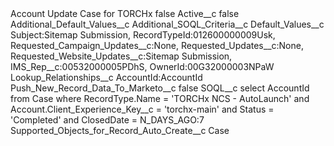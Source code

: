 <?xml version="1.0" encoding="UTF-8"?>
<CustomMetadata xmlns="http://soap.sforce.com/2006/04/metadata" xmlns:xsi="http://www.w3.org/2001/XMLSchema-instance" xmlns:xsd="http://www.w3.org/2001/XMLSchema">
    <label>Account Update Case for TORCHx</label>
    <protected>false</protected>
    <values>
        <field>Active__c</field>
        <value xsi:type="xsd:boolean">false</value>
    </values>
    <values>
        <field>Additional_Default_Values__c</field>
        <value xsi:nil="true"/>
    </values>
    <values>
        <field>Additional_SOQL_Criteria__c</field>
        <value xsi:nil="true"/>
    </values>
    <values>
        <field>Default_Values__c</field>
        <value xsi:type="xsd:string">Subject:Sitemap Submission, 
RecordTypeId:012600000009Usk,
Requested_Campaign_Updates__c:None, 
Requested_Updates__c:None,
Requested_Website_Updates__c:Sitemap Submission,
IMS_Rep__c:00532000005PDhS, 
OwnerId:00G32000003NPaW</value>
    </values>
    <values>
        <field>Lookup_Relationships__c</field>
        <value xsi:type="xsd:string">AccountId:AccountId</value>
    </values>
    <values>
        <field>Push_New_Record_Data_To_Marketo__c</field>
        <value xsi:type="xsd:boolean">false</value>
    </values>
    <values>
        <field>SOQL__c</field>
        <value xsi:type="xsd:string">select AccountId from Case where RecordType.Name = &apos;TORCHx NCS - AutoLaunch&apos;  and Account.Client_Experience_Key__c = &apos;torchx-main&apos;  and Status = &apos;Completed&apos; and ClosedDate = N_DAYS_AGO:7</value>
    </values>
    <values>
        <field>Supported_Objects_for_Record_Auto_Create__c</field>
        <value xsi:type="xsd:string">Case</value>
    </values>
</CustomMetadata>
